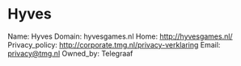 
# Hyves

Name: Hyves
Domain: hyvesgames.nl
Home: http://hyvesgames.nl/
Privacy_policy: http://corporate.tmg.nl/privacy-verklaring
Email: privacy@tmg.nl
Owned_by: Telegraaf
